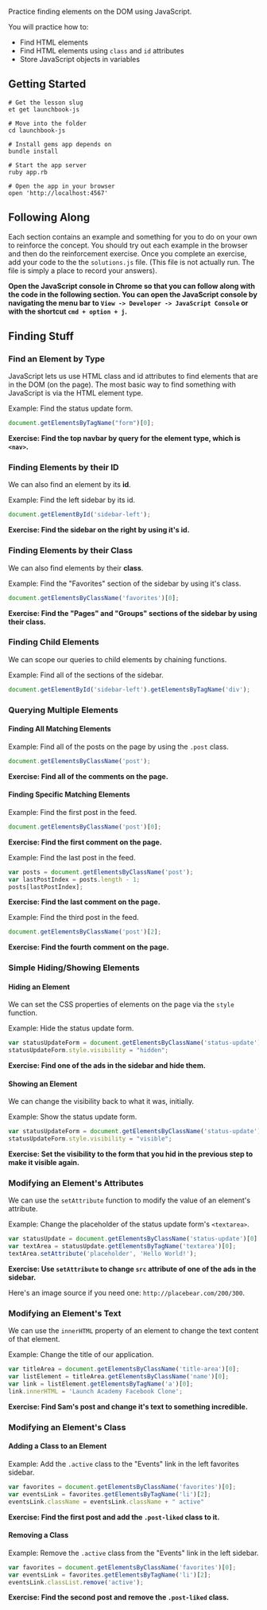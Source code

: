Practice finding elements on the DOM using JavaScript.

You will practice how to:

- Find HTML elements
- Find HTML elements using `class` and `id` attributes
- Store JavaScript objects in variables

## Getting Started

```no-highlight
# Get the lesson slug
et get launchbook-js

# Move into the folder
cd launchbook-js

# Install gems app depends on
bundle install

# Start the app server
ruby app.rb

# Open the app in your browser
open 'http://localhost:4567'
```

## Following Along

Each section contains an example and something for you to do on your own to
reinforce the concept. You should try out each example in the browser and then
do the reinforcement exercise. Once you complete an exercise, add your code to the the `solutions.js` file. (This file is not actually run. The file is simply a place to record your answers).

**Open the JavaScript console in Chrome so that you can follow along with the
code in the following section. You can open the JavaScript console
by navigating the menu bar to `View -> Developer -> JavaScript Console` or with
the shortcut `cmd + option + j`.**

## Finding Stuff

### Find an Element by Type

JavaScript lets us use HTML class and id attributes to find elements that are in the DOM (on the page). The most basic way to find something with JavaScript is via the HTML element type.

Example: Find the status update form.

```javascript
document.getElementsByTagName("form")[0];
```

**Exercise: Find the top navbar by query for the element type, which is `<nav>`.**

### Finding Elements by their ID

We can also find an element by its **id**.

Example: Find the left sidebar by its id.

```javascript
document.getElementById('sidebar-left');
```

**Exercise: Find the sidebar on the right by using it's id.**

### Finding Elements by their Class

We can also find elements by their **class**.

Example: Find the "Favorites" section of the sidebar by using it's class.

```javascript
document.getElementsByClassName('favorites')[0];
```

**Exercise: Find the "Pages" and "Groups" sections of the sidebar by using their class.**

### Finding Child Elements

We can scope our queries to child elements by chaining functions.

Example: Find all of the sections of the sidebar.

```javascript
document.getElementById('sidebar-left').getElementsByTagName('div');
```

### Querying Multiple Elements

#### Finding All Matching Elements

Example: Find all of the posts on the page by using the `.post` class.

```javascript
document.getElementsByClassName('post');
```

**Exercise: Find all of the comments on the page.**

#### Finding Specific Matching Elements

Example: Find the first post in the feed.

```javascript
document.getElementsByClassName('post')[0];
```

**Exercise: Find the first comment on the page.**

Example: Find the last post in the feed.

```javascript
var posts = document.getElementsByClassName('post');
var lastPostIndex = posts.length - 1;
posts[lastPostIndex];
```

**Exercise: Find the last comment on the page.**

Example: Find the third post in the feed.

```javascript
document.getElementsByClassName('post')[2];
```

**Exercise: Find the fourth comment on the page.**

### Simple Hiding/Showing Elements

#### Hiding an Element

We can set the CSS properties of elements on the page via the `style` function.

Example: Hide the status update form.

```javascript
var statusUpdateForm = document.getElementsByClassName('status-update')[0];
statusUpdateForm.style.visibility = "hidden";
```

**Exercise: Find one of the ads in the sidebar and hide them.**

#### Showing an Element

We can change the visibility back to what it was, initially.

Example: Show the status update form.

```javascript
var statusUpdateForm = document.getElementsByClassName('status-update')[0];
statusUpdateForm.style.visibility = "visible";
```

**Exercise: Set the visibility to the form that you hid in the previous step to make it visible again.**

### Modifying an Element's Attributes

We can use the `setAttribute` function to modify the value of an element's attribute.

Example: Change the placeholder of the status update form's `<textarea>`.

```javascript
var statusUpdate = document.getElementsByClassName('status-update')[0];
var textArea = statusUpdate.getElementsByTagName('textarea')[0];
textArea.setAttribute('placeholder', 'Hello World!');
```

**Exercise: Use `setAttribute` to change `src` attribute of one of the ads in the sidebar.**

Here's an image source if you need one: `http://placebear.com/200/300`.

### Modifying an Element's Text

We can use the `innerHTML` property of an element to change the text content of that element.

Example: Change the title of our application.

```javascript
var titleArea = document.getElementsByClassName('title-area')[0];
var listElement = titleArea.getElementsByClassName('name')[0];
var link = listElement.getElementsByTagName('a')[0];
link.innerHTML = 'Launch Academy Facebook Clone';
```

**Exercise: Find Sam's post and change it's text to something incredible.**

### Modifying an Element's Class

#### Adding a Class to an Element

Example: Add the `.active` class to the "Events" link in the left favorites sidebar.

```javascript
var favorites = document.getElementsByClassName('favorites')[0];
var eventsLink = favorites.getElementsByTagName('li')[2];
eventsLink.className = eventsLink.className + " active"
```

**Exercise: Find the first post and add the `.post-liked` class to it.**

#### Removing a Class

Example: Remove the `.active` class from the "Events" link in the left
sidebar.

```javascript
var favorites = document.getElementsByClassName('favorites')[0];
var eventsLink = favorites.getElementsByTagName('li')[2];
eventsLink.classList.remove('active');
```

**Exercise: Find the second post and remove the `.post-liked` class.**
